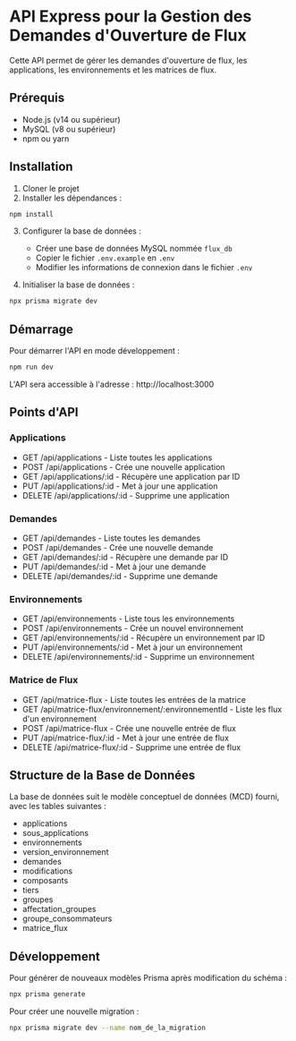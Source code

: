 # API Express pour la Gestion des Demandes d'Ouverture de Flux

Cette API permet de gérer les demandes d'ouverture de flux, les applications, les environnements et les matrices de flux.

## Prérequis

- Node.js (v14 ou supérieur)
- MySQL (v8 ou supérieur)
- npm ou yarn

## Installation

1. Cloner le projet
2. Installer les dépendances :
```bash
npm install
```

3. Configurer la base de données :
   - Créer une base de données MySQL nommée `flux_db`
   - Copier le fichier `.env.example` en `.env`
   - Modifier les informations de connexion dans le fichier `.env`

4. Initialiser la base de données :
```bash
npx prisma migrate dev
```

## Démarrage

Pour démarrer l'API en mode développement :
```bash
npm run dev
```

L'API sera accessible à l'adresse : http://localhost:3000

## Points d'API

### Applications
- GET /api/applications - Liste toutes les applications
- POST /api/applications - Crée une nouvelle application
- GET /api/applications/:id - Récupère une application par ID
- PUT /api/applications/:id - Met à jour une application
- DELETE /api/applications/:id - Supprime une application

### Demandes
- GET /api/demandes - Liste toutes les demandes
- POST /api/demandes - Crée une nouvelle demande
- GET /api/demandes/:id - Récupère une demande par ID
- PUT /api/demandes/:id - Met à jour une demande
- DELETE /api/demandes/:id - Supprime une demande

### Environnements
- GET /api/environnements - Liste tous les environnements
- POST /api/environnements - Crée un nouvel environnement
- GET /api/environnements/:id - Récupère un environnement par ID
- PUT /api/environnements/:id - Met à jour un environnement
- DELETE /api/environnements/:id - Supprime un environnement

### Matrice de Flux
- GET /api/matrice-flux - Liste toutes les entrées de la matrice
- GET /api/matrice-flux/environnement/:environnementId - Liste les flux d'un environnement
- POST /api/matrice-flux - Crée une nouvelle entrée de flux
- PUT /api/matrice-flux/:id - Met à jour une entrée de flux
- DELETE /api/matrice-flux/:id - Supprime une entrée de flux

## Structure de la Base de Données

La base de données suit le modèle conceptuel de données (MCD) fourni, avec les tables suivantes :
- applications
- sous_applications
- environnements
- version_environnement
- demandes
- modifications
- composants
- tiers
- groupes
- affectation_groupes
- groupe_consommateurs
- matrice_flux

## Développement

Pour générer de nouveaux modèles Prisma après modification du schéma :
```bash
npx prisma generate
```

Pour créer une nouvelle migration :
```bash
npx prisma migrate dev --name nom_de_la_migration
``` 